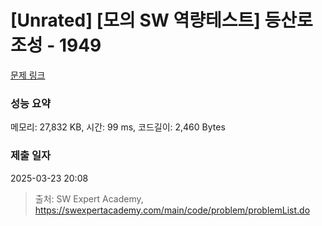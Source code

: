 # [Unrated] [모의 SW 역량테스트] 등산로 조성 - 1949 

[문제 링크](https://swexpertacademy.com/main/code/problem/problemDetail.do?contestProbId=AV5PoOKKAPIDFAUq) 

### 성능 요약

메모리: 27,832 KB, 시간: 99 ms, 코드길이: 2,460 Bytes

### 제출 일자

2025-03-23 20:08



> 출처: SW Expert Academy, https://swexpertacademy.com/main/code/problem/problemList.do